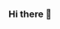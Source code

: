 ### Hi there 👋

<!--
**liu861/liu861** is a ✨ _special_ ✨ repository because its `README.md` (this file) appears on your GitHub profile.

- 🌱 I’m currently learning iOS development and video game programming!
- 📫 How to reach me: liu861@usc.edu
- 😄 Pronouns: she/her
- ⚡ Fun fact: I love playing d&d, league, and pokemon!
-->
